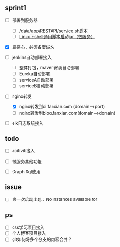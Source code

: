 ## sprint1

- [ ] 部署到服务器
  - [ ] /data/app/RESTAPI/service.sh脚本
  - [ ] [Linux下shell通用脚本启动jar（微服务）](https://www.cnblogs.com/liucx/p/11757003.html)

- [x] 真恶心，必须备案域名
- [ ] jenkins自动部署接入
  - [ ] 整体打包，maven安装自动部署
  - [ ] Eureka自动部署
  - [ ] serviceA自动部署
  - [ ] serviceB自动部署

- [ ] nginx转发
  - [x] nginx转发到ci.fanxian.com (domain-->port)
  - [ ] nginx转发到blog.fanxian.com(domain-->domain)
- [ ] elk日志系统接入



## todo

- [ ] acitiviti接入

- [ ] 微服务其他功能
- [ ] Graph Sql使用



## issue

- [ ] 第一次启动出现：No instances available for 





## ps

- [ ] css学习项目接入
- [ ] 个人博客项目接入
- [ ] git如何将多个分支的内容合并？
